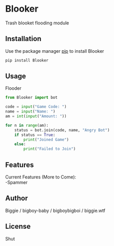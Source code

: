 # Blooker

Trash blooket flooding module

## Installation

Use the package manager [pip](https://pip.pypa.io/en/stable/) to install Blooker

```bash
pip install Blooker
```

## Usage

Flooder
```python
from Blooker import bot

code = input("Game Code: ")
name = input("Name: ")
am = int(input("Amount: "))

for n in range(am):
    status = bot.join(code, name, "Angry Bot")
    if status == True:
        print("Joined Game")
    else:
        print("Failed to Join")
```

## Features
Current Features (More to Come):
<br>
-Spammer

## Author
Biggie / bigboy-baby / bigboybigboi / biggie.wtf

## License
Shut
